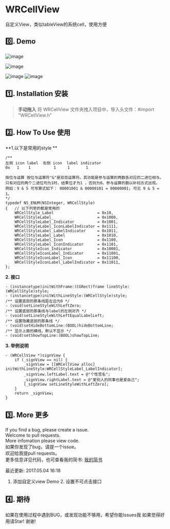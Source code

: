 # WRCellView
自定义View，类似tableView的系统cell，使用方便

## 0️⃣. Demo 
![image](https://github.com/wangrui460/WRCellView/raw/master/screenshots/微信个人信息.png)

![image](https://github.com/wangrui460/WRCellView/raw/master/screenshots/高德地图我的.png)

![image](https://github.com/wangrui460/WRCellView/raw/master/screenshots/NBA更多.png)
![image](https://github.com/wangrui460/WRCellView/raw/master/screenshots/自定义view.png)

## 1️⃣. Installation 安装

> **手动拖入**
> 将 WRCellView 文件夹拽入项目中，导入头文件：#import "WRCellView.h"

## 2️⃣. How To Use 使用

**1.以下是常用的style **
```
/**
左侧 icon label  右侧 icon  label indicator
0x   1    1          1     1       1

按位与运算 按位与运算符"&"是双目运算符。其功能是参与运算的两数各对应的二进位相与。只有对应的两个二进位均为1时，结果位才为1 ，否则为0。参与运算的数以补码方式出现。
例如：9 & 5 可写算式如下： 00001001 & 00000101 = 00000001; 可见 9 & 5 = 1。
*/
typedef NS_ENUM(NSInteger, WRCellStyle)
{   // 以下列举的都是常用的
    WRCellStyle_Label                   = 0x10,
    WRCellStyleLabel_                   = 0x1000,
    WRCellStyleLabel_Indicator          = 0x1001,
    WRCellStyleLabel_IconLabelIndicator = 0x1111,
    WRCellStyleLabel_LabelIndicator     = 0x1011,
    WRCellStyleLabel_Label              = 0x1010,
    WRCellStyleLabel_Icon               = 0x1100,
    WRCellStyleLabel_IconIndicator      = 0x1101,
    WRCellStyleIcon_Indicator           = 0x10001,
    WRCellStyleIconLabel_Indicator      = 0x11001,
    WRCellStyleIconLabel_Icon           = 0x11100,
    WRCellStyleIconLabel_LabelIndicator = 0x11011,
};
```

**2. 接口**
```
- (instancetype)initWithFrame:(CGRect)frame lineStyle:(WRCellStyle)style;
- (instancetype)initWithLineStyle:(WRCellStyle)style;
/** 设置底部的那条线距左边为0 */
- (void)setLineStyleWithLeftZero;
/** 设置底部的那条线与label的左侧对齐 */
- (void)setLineStyleWithLeftEqualLabelLeft;
/** 设置隐藏底部的那条线 */
- (void)setHideBottomLine:(BOOL)hideBottomLine;
/** 显示上面的横线，默认不显示 */
- (void)setShowTopLine:(BOOL)showTopLine;
```

**3. 举例说明**
```
- (WRCellView *)signView {
    if (_signView == nil) {
        _signView = [[WRCellView alloc] initWithLineStyle:WRCellStyleLabel_LabelIndicator];
        _signView.leftLabel.text = @"个性签名";
        _signView.rightLabel.text = @"爱别人的同事也是爱自己";
        [_signView setLineStyleWithLeftZero];
    }
    return _signView;
}
```


## 3️⃣. More 更多 

If you find a bug, please create a issue.  
Welcome to pull requests.  
More infomation please view code.  
如果你发现了bug，请提一个issue。  
欢迎给我提pull requests。  
更多信息详见代码，也可查看我的简书: [我的简书](http://www.jianshu.com/p/540a7e6f7b40)

最近更新: 
2017.05.04 16:18
1. 添加自定义view Demo  2. 设置不可点击接口


## 4️⃣. 期待

如果在使用过程中遇到BUG，或发现功能不够用，希望你能Issues我
如果觉得好用请Star!
谢谢!
